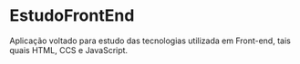 # EstudoFrontEnd
Aplicação voltado para estudo das tecnologias utilizada em Front-end, tais quais HTML, CCS e JavaScript. 
